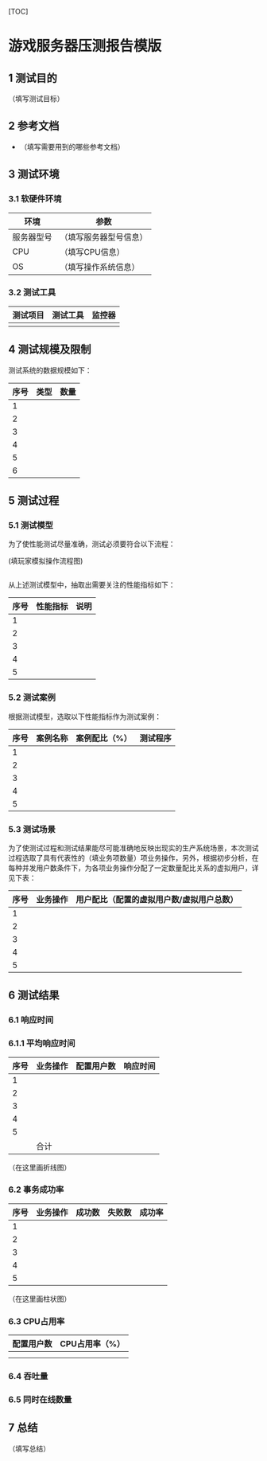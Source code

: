 [TOC]

# 游戏服务器压测报告模版



## 1 测试目的

（填写测试目标）



## 2 参考文档

- （填写需要用到的哪些参考文档）



## 3 测试环境

### 3.1 软硬件环境

| 环境       | 参数                   |
| ---------- | ---------------------- |
| 服务器型号 | （填写服务器型号信息） |
| CPU        | （填写CPU信息）        |
| OS         | （填写操作系统信息）   |

### 3.2 测试工具

| 测试项目 | 测试工具 | 监控器 |
| -------- | -------- | ------ |
|          |          |        |



## 4 测试规模及限制

测试系统的数据规模如下：

| 序号 | 类型 | 数量 |
| ---- | ---- | ---- |
| 1    |      |      |
| 2    |      |      |
| 3    |      |      |
| 4    |      |      |
| 5    |      |      |
| 6    |      |      |



## 5 测试过程

### 5.1 测试模型

为了使性能测试尽量准确，测试必须要符合以下流程：

(填玩家模拟操作流程图)

```mermaid

```

从上述测试模型中，抽取出需要关注的性能指标如下：

| 序号 | 性能指标 | 说明 |
| ---- | -------- | ---- |
| 1    |          |      |
| 2    |          |      |
| 3    |          |      |
| 4    |          |      |
| 5    |          |      |

### 5.2 测试案例

根据测试模型，选取以下性能指标作为测试案例：

| 序号 | 案例名称 | 案例配比（%） | 测试程序 |
| ---- | -------- | ------------- | -------- |
| 1    |          |               |          |
| 2    |          |               |          |
| 3    |          |               |          |
| 4    |          |               |          |
| 5    |          |               |          |

### 5.3 测试场景

为了使测试过程和测试结果能尽可能准确地反映出现实的生产系统场景，本次测试过程选取了具有代表性的（填业务项数量）项业务操作，另外，根据初步分析，在每种并发用户数条件下，为各项业务操作分配了一定数量配比关系的虚拟用户，详见下表：

| 序号 | 业务操作 | 用户配比（配置的虚拟用户数/虚拟用户总数） |
| ---- | -------- | ----------------------------------------- |
| 1    |          |                                           |
| 2    |          |                                           |
| 3    |          |                                           |
| 4    |          |                                           |
| 5    |          |                                           |



## 6 测试结果

### 6.1 响应时间

### 6.1.1 平均响应时间

| 序号 | 业务操作 | 配置用户数 | 响应时间 |
| ---- | -------- | ---------- | -------- |
| 1    |          |            |          |
| 2    |          |            |          |
| 3    |          |            |          |
| 4    |          |            |          |
| 5    |          |            |          |
|      | 合计     |            |          |

（在这里画折线图）

### 6.2 事务成功率

| 序号 | 业务操作 | 成功数 | 失败数 | 成功率 |
| ---- | -------- | ------ | ------ | ------ |
| 1    |          |        |        |        |
| 2    |          |        |        |        |
| 3    |          |        |        |        |
| 4    |          |        |        |        |
| 5    |          |        |        |        |

（在这里画柱状图）

### 6.3 CPU占用率

| 配置用户数 | CPU占用率（%） |
| ---------- | -------------- |
|            |                |
|            |                |

### 6.4 吞吐量

### 6.5 同时在线数量



## 7 总结

（填写总结）







